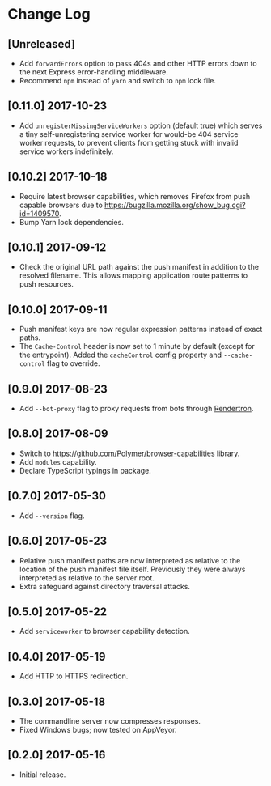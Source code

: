 # Change Log

## [Unreleased]
- Add `forwardErrors` option to pass 404s and other HTTP errors down to the next Express error-handling middleware.
- Recommend `npm` instead of `yarn` and switch to `npm` lock file.

## [0.11.0] 2017-10-23
- Add `unregisterMissingServiceWorkers` option (default true) which serves a tiny self-unregistering service worker for would-be 404 service worker requests, to prevent clients from getting stuck with invalid service workers indefinitely.

## [0.10.2] 2017-10-18
- Require latest browser capabilities, which removes Firefox from push capable browsers due to https://bugzilla.mozilla.org/show_bug.cgi?id=1409570.
- Bump Yarn lock dependencies.

## [0.10.1] 2017-09-12
- Check the original URL path against the push manifest in addition to the resolved filename. This allows mapping application route patterns to push resources.

## [0.10.0] 2017-09-11
- Push manifest keys are now regular expression patterns instead of exact paths.
- The `Cache-Control` header is now set to 1 minute by default (except for the entrypoint). Added the `cacheControl` config property and `--cache-control` flag to override.

## [0.9.0] 2017-08-23
- Add `--bot-proxy` flag to proxy requests from bots through [Rendertron](https://github.com/GoogleChrome/rendertron).

## [0.8.0] 2017-08-09
- Switch to https://github.com/Polymer/browser-capabilities library.
- Add `modules` capability.
- Declare TypeScript typings in package.

## [0.7.0] 2017-05-30
- Add `--version` flag.

## [0.6.0] 2017-05-23
- Relative push manifest paths are now interpreted as relative to the location of the push manifest file itself. Previously they were always interpreted as relative to the server root.
- Extra safeguard against directory traversal attacks.

## [0.5.0] 2017-05-22
- Add `serviceworker` to browser capability detection.

## [0.4.0] 2017-05-19
- Add HTTP to HTTPS redirection.

## [0.3.0] 2017-05-18
- The commandline server now compresses responses.
- Fixed Windows bugs; now tested on AppVeyor.

## [0.2.0] 2017-05-16
- Initial release.
